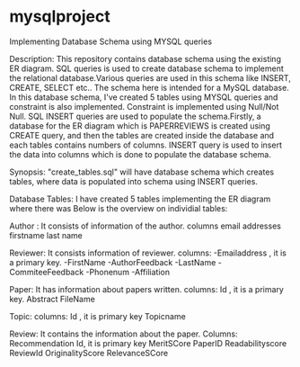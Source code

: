 # mysqlproject


Implementing Database Schema using MYSQL queries

Description:
This repository contains database schema using the existing ER diagram. SQL queries is used to create database schema to implement the relational database.Various queries are used in this schema like INSERT, CREATE, SELECT etc..
The schema here is intended for a MySQL database. In this database schema, I've created 5 tables using MYSQL queries and constraint is also implemented. Constraint is implemented using Null/Not Null. SQL INSERT queries are used to populate the schema.Firstly, a database for the ER diagram which is PAPERREVIEWS is created using CREATE query, and then the tables are created inside the database and each tables contains numbers of columns. INSERT query is used to insert the data into columns which is done to populate the database schema. 


Synopsis:
"create_tables.sql" will have database schema which creates tables, where data is populated into schema using INSERT queries.

Database Tables:
I have created 5 tables implementing the ER diagram where there was 
Below is the overview on individial tables:

Author :
It consists of information of the author.
columns
email addresses
firstname
last name

Reviewer:
It consists information of reviewer.
columns:
-Emailaddress , it is a primary key.
-FirstName
-AuthorFeedback
-LastName
-CommiteeFeedback
-Phonenum
-Affiliation

Paper:
It has information about papers written.
columns:
Id , it is a primary key.
Abstract
FileName

Topic:
columns:
Id , it is primary key
Topicname

Review:
It contains the information about the paper. 
Columns:
Recommendation
Id, it is primary key
MeritSCore
PaperID
Readabilityscore
ReviewId
OriginalityScore
RelevanceSCore


